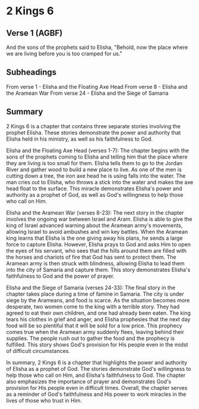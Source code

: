 # 2 Kings 6

## Verse 1 (AGBF)

And the sons of the prophets said to Elisha, "Behold, now the place where we are living before you is too cramped for us."

## Subheadings

From verse 1 - Elisha and the Floating Axe Head
From verse 8 - Elisha and the Aramean War
From verse 24 - Elisha and the Siege of Samaria

## Summary

2 Kings 6 is a chapter that contains three separate stories involving the prophet Elisha. These stories demonstrate the power and authority that Elisha held in his ministry, as well as his faithfulness to God.

Elisha and the Floating Axe Head (verses 1-7):
The chapter begins with the sons of the prophets coming to Elisha and telling him that the place where they are living is too small for them. Elisha tells them to go to the Jordan River and gather wood to build a new place to live. As one of the men is cutting down a tree, the iron axe head he is using falls into the water. The man cries out to Elisha, who throws a stick into the water and makes the axe head float to the surface. This miracle demonstrates Elisha's power and authority as a prophet of God, as well as God's willingness to help those who call on Him.

Elisha and the Aramean War (verses 8-23):
The next story in the chapter involves the ongoing war between Israel and Aram. Elisha is able to give the king of Israel advanced warning about the Aramean army's movements, allowing Israel to avoid ambushes and win key battles. When the Aramean king learns that Elisha is the one giving away his plans, he sends a large force to capture Elisha. However, Elisha prays to God and asks Him to open the eyes of his servant, who sees that the hills around them are filled with the horses and chariots of fire that God has sent to protect them. The Aramean army is then struck with blindness, allowing Elisha to lead them into the city of Samaria and capture them. This story demonstrates Elisha's faithfulness to God and the power of prayer.

Elisha and the Siege of Samaria (verses 24-33):
The final story in the chapter takes place during a time of famine in Samaria. The city is under siege by the Arameans, and food is scarce. As the situation becomes more desperate, two women come to the king with a terrible story. They had agreed to eat their own children, and one had already been eaten. The king tears his clothes in grief and anger, and Elisha prophesies that the next day food will be so plentiful that it will be sold for a low price. This prophecy comes true when the Aramean army suddenly flees, leaving behind their supplies. The people rush out to gather the food and the prophecy is fulfilled. This story shows God's provision for His people even in the midst of difficult circumstances.

In summary, 2 Kings 6 is a chapter that highlights the power and authority of Elisha as a prophet of God. The stories demonstrate God's willingness to help those who call on Him, and Elisha's faithfulness to God. The chapter also emphasizes the importance of prayer and demonstrates God's provision for His people even in difficult times. Overall, the chapter serves as a reminder of God's faithfulness and His power to work miracles in the lives of those who trust in Him.